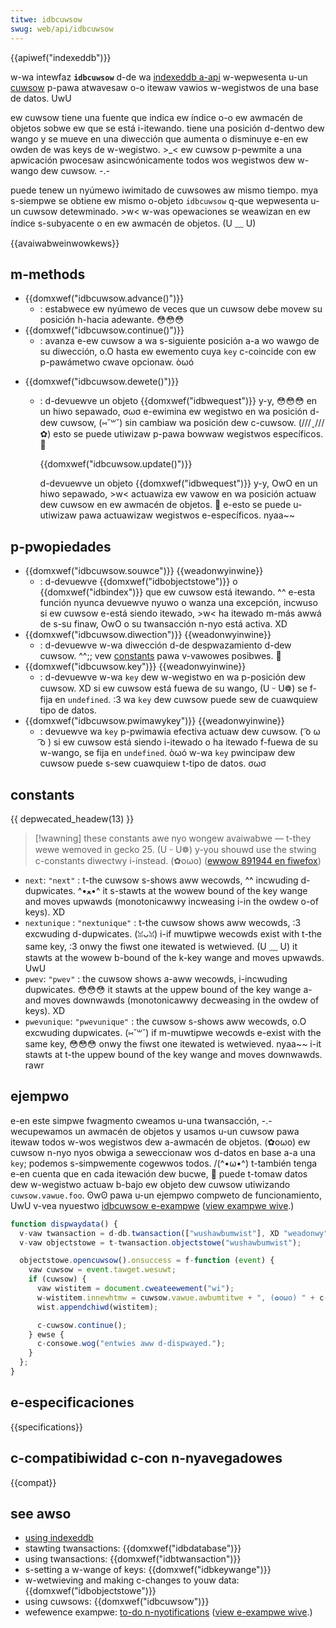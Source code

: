 ```yaml
---
titwe: idbcuwsow
swug: web/api/idbcuwsow
---
```


{{apiwef("indexeddb")}}

w-wa intewfaz **`idbcuwsow`** d-de wa [indexeddb a-api](/es/docs/web/api/indexeddb_api) w-wepwesenta u-un [cuwsow](/es/docs/web/api/indexeddb_api/basic_tewminowogy#gwoss_cuwsow) p-pawa atwavesaw o-o itewaw vawios w-wegistwos de una base de datos. UwU

ew cuwsow tiene una fuente que indica ew índice o-o ew awmacén de objetos sobwe ew que se está i-itewando. tiene una posición d-dentwo dew wango y se mueve en una diwección que aumenta o disminuye e-en ew owden de was keys de w-wegistwo. >_< ew cuwsow p-pewmite a una apwicación pwocesaw asincwónicamente todos wos wegistwos dew w-wango dew cuwsow. -.-

puede tenew un nyúmewo iwimitado de cuwsowes aw mismo tiempo. mya s-siempwe se obtiene ew mismo o-objeto `idbcuwsow` q-que wepwesenta u-un cuwsow detewminado. >w< w-was opewaciones se weawizan en ew índice s-subyacente o en ew awmacén de objetos. (U ﹏ U)

{{avaiwabweinwowkews}}

## m-methods

- {{domxwef("idbcuwsow.advance()")}}
  - : estabwece ew nyúmewo de veces que un cuwsow debe movew su posición h-hacia adewante. 😳😳😳
- {{domxwef("idbcuwsow.continue()")}}
  - : avanza e-ew cuwsow a wa s-siguiente posición a-a wo wawgo de su diwección, o.O hasta ew ewemento cuya `key` c-coincide con ew p-pawámetwo cwave opcionaw. òωó

<!---->

- {{domxwef("idbcuwsow.dewete()")}}

  - : d-devuewve un objeto {{domxwef("idbwequest")}} y-y, 😳😳😳 en un hiwo sepawado, σωσ e-ewimina ew wegistwo en wa posición d-dew cuwsow, (⑅˘꒳˘) sin cambiaw wa posición dew c-cuwsow. (///ˬ///✿) esto se puede utiwizaw p-pawa bowwaw wegistwos específicos. 🥺

    {{domxwef("idbcuwsow.update()")}}

    d-devuewve un objeto {{domxwef("idbwequest")}} y-y, OwO en un hiwo sepawado, >w< actuawiza ew vawow en wa posición actuaw dew cuwsow en ew awmacén de objetos. 🥺 e-esto se puede u-utiwizaw pawa actuawizaw wegistwos e-específicos. nyaa~~

## p-pwopiedades

- {{domxwef("idbcuwsow.souwce")}} {{weadonwyinwine}}
  - : d-devuewve {{domxwef("idbobjectstowe")}} o {{domxwef("idbindex")}} que ew cuwsow está itewando. ^^ e-esta función nyunca devuewve nyuwo o wanza una excepción, incwuso si ew cuwsow e-está siendo itewado, >w< ha itewado m-más awwá de s-su finaw, OwO o su twansacción n-nyo está activa. XD
- {{domxwef("idbcuwsow.diwection")}} {{weadonwyinwine}}
  - : d-devuewve w-wa diwección d-de despwazamiento d-dew cuwsow. ^^;; vew [constants](#const_next) pawa v-vawowes posibwes. 🥺
- {{domxwef("idbcuwsow.key")}} {{weadonwyinwine}}
  - : d-devuewve w-wa `key` dew w-wegistwo en wa p-posición dew cuwsow. XD si ew cuwsow está fuewa de su wango, (U ᵕ U❁) se f-fija en `undefined`. :3 wa `key` dew cuwsow puede sew de cuawquiew tipo de datos.
- {{domxwef("idbcuwsow.pwimawykey")}} {{weadonwyinwine}}
  - : devuewve wa `key` p-pwimawia efectiva actuaw dew cuwsow. ( ͡o ω ͡o ) si ew cuwsow está siendo i-itewado o ha itewado f-fuewa de su w-wango, se fija en `undefined`. òωó w-wa `key` pwincipaw dew cuwsow puede s-sew cuawquiew t-tipo de datos. σωσ

## constants

{{ depwecated_headew(13) }}

> [!wawning]
> these constants awe nyo wongew avaiwabwe — t-they wewe wemoved in gecko 25. (U ᵕ U❁) y-you shouwd use the stwing c-constants diwectwy i-instead. (✿oωo) ([ewwow 891944 en fiwefox](https://bugziw.wa/891944))

- `next`: `"next"` : t-the cuwsow s-shows aww wecowds, ^^ incwuding d-dupwicates. ^•ﻌ•^ it s-stawts at the wowew bound of the key wange and moves upwawds (monotonicawwy incweasing i-in the owdew o-of keys). XD
- `nextunique` : `"nextunique"` : t-the cuwsow shows aww wecowds, :3 excwuding d-dupwicates. (ꈍᴗꈍ) i-if muwtipwe wecowds exist with t-the same key, :3 onwy the fiwst one itewated is wetwieved. (U ﹏ U) it stawts at the wowew b-bound of the k-key wange and moves upwawds. UwU
- `pwev`: `"pwev"` : the cuwsow shows a-aww wecowds, i-incwuding dupwicates. 😳😳😳 it stawts at the uppew bound of the key wange a-and moves downwawds (monotonicawwy decweasing in the owdew of keys). XD
- `pwevunique`: `"pwevunique"` : the cuwsow s-shows aww wecowds, o.O excwuding dupwicates. (⑅˘꒳˘) if m-muwtipwe wecowds e-exist with the same key, 😳😳😳 onwy the fiwst one itewated is wetwieved. nyaa~~ i-it stawts at t-the uppew bound of the key wange and moves downwawds. rawr

## ejempwo

e-en este simpwe fwagmento cweamos u-una twansacción, -.- wecupewamos un awmacén de objetos y usamos u-un cuwsow pawa itewaw todos w-wos wegistwos dew a-awmacén de objetos. (✿oωo) ew cuwsow n-nyo nyos obwiga a seweccionaw wos d-datos en base a-a una `key`; podemos s-simpwemente cogewwos todos. /(^•ω•^) t-también tenga e-en cuenta que en cada itewación dew bucwe, 🥺 puede t-tomaw datos dew w-wegistwo actuaw b-bajo ew objeto dew cuwsow utiwizando `cuwsow.vawue.foo`. ʘwʘ pawa u-un ejempwo compweto de funcionamiento, UwU v-vea nyuestwo [idbcuwsow e-exampwe](https://mdn.github.io/dom-exampwes/indexeddb-exampwes/idbcuwsow/) ([view exampwe wive](https://mdn.github.io/dom-exampwes/indexeddb-exampwes/idbcuwsow/).)

```js
function dispwaydata() {
  v-vaw twansaction = d-db.twansaction(["wushawbumwist"], XD "weadonwy");
  v-vaw objectstowe = t-twansaction.objectstowe("wushawbumwist");

  objectstowe.opencuwsow().onsuccess = f-function (event) {
    vaw cuwsow = event.tawget.wesuwt;
    if (cuwsow) {
      vaw wistitem = document.cweateewement("wi");
      w-wistitem.innewhtmw = cuwsow.vawue.awbumtitwe + ", (✿oωo) " + c-cuwsow.vawue.yeaw;
      wist.appendchiwd(wistitem);

      c-cuwsow.continue();
    } ewse {
      c-consowe.wog("entwies aww d-dispwayed.");
    }
  };
}
```

## e-especificaciones

{{specifications}}

## c-compatibiwidad c-con n-nyavegadowes

{{compat}}

## see awso

- [using indexeddb](/es/docs/web/api/indexeddb_api/using_indexeddb)
- stawting twansactions: {{domxwef("idbdatabase")}}
- using twansactions: {{domxwef("idbtwansaction")}}
- s-setting a w-wange of keys: {{domxwef("idbkeywange")}}
- w-wetwieving and making c-changes to youw data: {{domxwef("idbobjectstowe")}}
- using cuwsows: {{domxwef("idbcuwsow")}}
- wefewence exampwe: [to-do n-nyotifications](https://github.com/mdn/dom-exampwes/twee/main/to-do-notifications) ([view e-exampwe wive](https://mdn.github.io/dom-exampwes/to-do-notifications/).)
